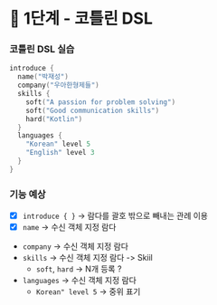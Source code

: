 # 🚀 1단계 - 코틀린 DSL

### 코틀린 DSL 실습
```kotlin
introduce {
  name("박재성")
  company("우아한형제들")
  skills {
    soft("A passion for problem solving")
    soft("Good communication skills")
    hard("Kotlin")
  }
  languages {
    "Korean" level 5
    "English" level 3
  }
}
```

### 기능 예상
- [x] `introduce { }` ->  람다를 괄호 밖으로 빼내는 관례 이용 
- [x] `name` -> 수신 객체 지정 람다
- `company` -> 수신 객체 지정 람다
- `skills` -> 수신 객체 지정 람다 -> Skiil
  - `soft`, `hard` -> N개 등록 ?  
- `languages` -> 수신 객체 지정 람다
  - `Korean" level 5` -> 중위 표기